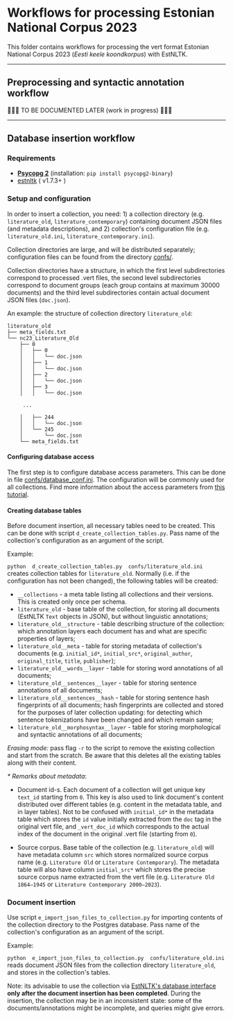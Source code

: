 # Workflows for processing Estonian National Corpus 2023

This folder contains workflows for processing the vert format Estonian National Corpus 2023 (_Eesti keele koondkorpus_) with EstNLTK. 

---

## Preprocessing and syntactic annotation workflow

🚧🚧🚧 TO BE DOCUMENTED LATER (work in progress) 🚧🚧🚧

--- 

## Database insertion workflow

### Requirements

* [**Psycopg 2**](https://www.psycopg.org) (installation: `pip install psycopg2-binary`)
* [estnltk](https://github.com/estnltk/estnltk) ( v1.7.3+ )

### Setup and configuration

In order to insert a collection, you need: 1) a collection directory (e.g. `literature_old`, `literature_contemporary`) containing document JSON files (and metadata descriptions), and 2) collection's configuration file (e.g. `literature_old.ini`, `literature_contemporary.ini`).

Collection directories are large, and will be distributed separately; configuration files can be found from the directory [confs/](confs/).

Collection directories have a structure, in which the first level subdirectories correspond to processed .vert files, the second level subdirectories correspond to document groups (each group contains at maximum 30000 documents) and the third level subdirectories contain actual document JSON files (`doc.json`). 

An example: the structure of collection directory `literature_old`:

	literature_old
	├── meta_fields.txt
	└── nc23_Literature_Old
	    ├── 0
	    │   ├── 0
	    │   │   └── doc.json
	    │   ├── 1
	    │   │   └── doc.json
	    │   ├── 2
	    │   │   └── doc.json
	    │   ├── 3
	    │   │   └── doc.json

		 ...

	    │   ├── 244
	    │   │   └── doc.json
	    │   └── 245
	    │       └── doc.json
	    └── meta_fields.txt 


#### Configuring database access

The first step is to configure database access parameters. 
This can be done in file [confs/database_conf.ini](confs/database_conf.ini). The configuration will be commonly used for all collections. 
Find more information about the access parameters from [this tutorial](https://github.com/estnltk/estnltk/blob/main/tutorials/storage/storing_text_objects_in_postgres.ipynb).

#### Creating database tables

Before document insertion, all necessary tables need to be created. 
This can be done with script `d_create_collection_tables.py`. 
Pass name of the collection's configuration as an argument of the script. 

Example:

`python  d_create_collection_tables.py  confs/literature_old.ini` creates collection tables for `literature_old`. Normally (i.e. if the configuration has not been changed), the following tables will be created:

  * `__collections` - a meta table listing all collections and their versions. This is created only once per schema.
  * `literature_old` - base table of the collection, for storing all documents (EstNLTK `Text` objects in JSON), but without linguistic annotations;
  * `literature_old__structure` - table describing structure of the collection: which annotation layers each document has and what are specific properties of layers;  
  * `literature_old__meta` - table for storing metadata of collection's documents (e.g. `initial_id*`, `initial_src*`, `original_author`, `original_title`,  `title`, `publisher`);
  * `literature_old__words__layer` - table for storing word annotations of all documents;
  * `literature_old__sentences__layer` - table for storing sentence annotations of all documents;
  * `literature_old__sentences__hash` - table for storing sentence hash fingerprints of all documents; hash fingerprints are collected and stored for the purposes of later collection updating: for detecting which sentence tokenizations have been changed and which remain same;
  * `literature_old__morphosyntax__layer` - table for storing morphological and syntactic annotations of all documents;
 
_Erasing mode:_ pass flag `-r` to the script to remove the existing collection and start from the scratch. Be aware that this deletes all the existing tables along with their content.

_\* Remarks about metadata_:

* Document id-s. Each document of a collection will get unique key `text_id` starting from `0`. This key is also used to link document's content distributed over different tables (e.g. content in the metadata table, and in layer tables). Not to be confused with `initial_id*` in the metadata table which stores the `id` value initially extracted from the `doc` tag in the original vert file, and `_vert_doc_id` which corresponds to the actual index of the document in the original .vert file (starting from `0`). 

* Source corpus. Base table of the collection (e.g. `literature_old`) will have metadata column `src` which stores normalized source corpus name (e.g. `Literature Old` or `Literature Contemporary`). The metadata table will also have column `initial_src*` which stores the precise source corpus name extracted from the vert file (e.g. `Literature Old 1864–1945` or `Literature Contemporary 2000–2023`). 

### Document insertion

Use script `e_import_json_files_to_collection.py` for importing contents of the collection directory to the Postgres database. 
Pass name of the collection's configuration as an argument of the script.  

Example:

`python  e_import_json_files_to_collection.py  confs/literature_old.ini` reads document JSON files from the collection directory `literature_old`, and stores in the collection's tables.

Note: its advisable to use the collection via [EstNLTK's database interface](https://github.com/estnltk/estnltk/blob/main/tutorials/storage/storing_text_objects_in_postgres.ipynb) **only after the document insertion has been completed**. During the insertion, the collection may be in an inconsistent state: some of the documents/annotations might be incomplete, and queries might give errors.